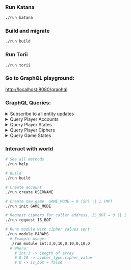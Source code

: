 
### Run Katana
```bash
./run katana
```

### Build and migrate
```bash
./run build
```

### Run Torii

```bash
./run torii
```  
### Go to GraphQL playground:  
[http://localhost:8080/graphql](http://localhost:8080/graphql)  

### GraphQL Queries:

<details>
  <summary>Subscribe to all entity updates</summary>

  ```graphql
  subscription {
    entityUpdated {
      id
      keys
      models {
        __typename
        ... on overdrive_PlayerAccount {
          username
          games_played
          games_won
        }
        ... on overdrive_PlayerState {
          is_bot
          score
          shield
          energy
          playing
        }
        ... on overdrive_PlayerCiphers {
          is_bot
          hack_cipher_1 {
            cipher_type
            cipher_value
          }
          hack_cipher_2 {
            cipher_type
            cipher_value
          }
          hack_cipher_3 {
            cipher_type
            cipher_value
          }
        }
        ... on overdrive_GameState {
          player_1
          player_2
          status
          winner_address
          result {
            _0
            _1
          }
          start_time
          end_time
        }
      }
    }
  }
  ```

</details>

<details>
  <summary>Query Player Accounts</summary>

  ```graphql
  query {
    overdrivePlayerAccountModels {
      edges {
        node {
          player_address
          username
          games_played
          games_won
        }
      }
    }
  }
  ```
  
</details>

<details>
  <summary>Query Player States</summary>

  ```graphql
  query {
    overdrivePlayerStateModels (order: {field: IS_BOT, direction: ASC}) {
      edges {
        node {
          player_address
          is_bot
          game_id
          score
          shield
          playing
        }
      }
    }
  }
  ```
  
</details>

<details>
  <summary>Query Player Ciphers</summary>

  ```graphql
  query {
    overdrivePlayerCiphersModels (order: {field: IS_BOT, direction: ASC}) {
      edges {
        node {
          player_address
          is_bot
          hack_cipher_1 {
            cipher_type
            cipher_value
          }
          hack_cipher_2{
            cipher_type
            cipher_value
          }
          hack_cipher_3{
            cipher_type
            cipher_value
          }
        }
      }
    }
  }
  ```
  
</details>

<details>
  <summary>Query Game States</summary>

  ```graphql
  query {
    overdriveGameStateModels {
      edges {
        node {
          id
          status
          player_1
          player_2
          winner_address
          mode
          result {
            _0
            _1
          }
          start_time
          end_time
        }
      }
    }
  }
  ```
  
</details>

### Interact with world
```bash
# See all methods
./run help

# Build
./run build

# Create account
./run create USERNAME

# Create new game. GAME_MODE = 0 (SP) || 1 (MP) 
./run init GAME_MODE

# Request ciphers for caller address. IS_BOT = 0 || 1
./run request IS_BOT

# Runs module with cipher values sent
./run module PARAMS
  # Example usage:
  ./run module int:3,0,10,0,10,0,10,0
  # Where: 
    # int:3 -> Length of array
    # 0,10 -> cipher_type,cipher_value
    # 0 -> is_bot = false
  
```
